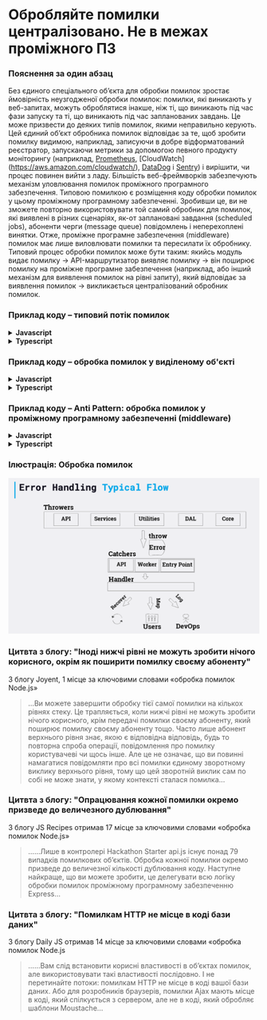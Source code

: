 # Обробляйте помилки централізовано. Не в межах проміжного ПЗ

### Пояснення за один абзац

Без єдиного спеціального об’єкта для обробки помилок зростає ймовірність неузгодженої обробки помилок: помилки, які виникають у веб-запитах, можуть оброблятися інакше, ніж ті, що виникають під час фази запуску та ті, що виникають під час запланованих завдань. Це може призвести до деяких типів помилок, якими неправильно керують. Цей єдиний об’єкт обробника помилок відповідає за те, щоб зробити помилку видимою, наприклад, записуючи в добре відформатований реєстратор, запускаючи метрики за допомогою певного продукту моніторингу (наприклад, [Prometheus](https://prometheus.io/), [CloudWatch] (https://aws.amazon.com/cloudwatch/), [DataDog](https://www.datadoghq.com/) і [Sentry](https://sentry.io/)) і вирішити, чи процес повинен вийти з ладу. Більшість веб-фреймворків забезпечують механізм уловлювання помилок проміжного програмного забезпечення. Типовою помилкою є розміщення коду обробки помилок у цьому проміжному програмному забезпеченні. Зробивши це, ви не зможете повторно використовувати той самий обробник для помилок, які виявлені в різних сценаріях, як-от заплановані завдання (scheduled jobs), абоненти черги (message queue) повідомлень і неперехоплені винятки. Отже, проміжне програмне забезпечення (middleware) помилок має лише виловлювати помилки та пересилати їх обробнику. Типовий процес обробки помилок може бути таким: якийсь модуль видає помилку -> API-маршрутизатор виявляє помилку -> він поширює помилку на проміжне програмне забезпечення (наприклад, або інший механізм для виявлення помилок на рівні запиту), який відповідає за виявлення помилок -> викликається централізований обробник помилок.

### Приклад коду – типовий потік помилок

<details>
<summary><strong>Javascript</strong></summary>

```javascript
// Рівень DAL, тут ми не обробляємо помилки
DB.addDocument(newCustomer, (error, result) => {
  if (error) 
      throw new Error('Чудове пояснення помилок міститься тут', 'інші параметри')
});

// Код маршруту API, ми виявляємо помилки синхронізації та асинхронізації та пересилаємо до проміжного програмного забезпечення
try {
  customerService.addNew(req.body).then((result) => {
    res.status(200).json(result);
  }).catch((error) => {
    next(error)
  });
}
catch (error) {
  next(error);
}

// Проміжне програмне забезпечення обробки помилок, ми делегуємо обробку централізованому обробнику помилок
app.use(async (err, req, res, next) => {
  await errorHandler.handleError(err, res); //Обробник помилок надішле відповідь
});

process.on("uncaughtException", error => {
  errorHandler.handleError(error);
});

process.on("unhandledRejection", (reason) => {
  errorHandler.handleError(reason);
});
```
</details>

<details>
<summary><strong>Typescript</strong></summary>

```typescript
// Рівень DAL, тут ми не обробляємо помилки
DB.addDocument(newCustomer, (error: Error, result: Result) => {
  if (error) 
      throw new Error('Чудове пояснення помилок міститься тут', 'інші параметри')
});

// Код маршруту API, ми виявляємо помилки синхронізації та асинхронізації та пересилаємо до проміжного програмного забезпечення
try {
  customerService.addNew(req.body).then((result: Result) => {
    res.status(200).json(result);
  }).catch((error: Error) => {
    next(error)
  });
}
catch (error) {
  next(error);
}

// Проміжне програмне забезпечення обробки помилок, ми делегуємо обробку централізованому обробнику помилок
app.use(async (err: Error, req: Request, res: Response, next: NextFunction) => {
  await errorHandler.handleError(err, res);
});

process.on("uncaughtException", (error:Error) => {
  errorHandler.handleError(error);
});

process.on("unhandledRejection", (reason) => {
  errorHandler.handleError(reason);
});
```
</details>


### Приклад коду – обробка помилок у виділеному об'єкті

<details>
<summary><strong>Javascript</strong></summary>

```javascript
module.exports.handler = new errorHandler();

function errorHandler() {
  this.handleError = async (error, responseStream) => {
    await logger.logError(error);
    await fireMonitoringMetric(error);
    await crashIfUntrustedErrorOrSendResponse(error, responseStream);
  };
}
```
</details>

<details>
<summary><strong>Typescript</strong></summary>

```typescript
class ErrorHandler {
  public async handleError(error: Error, responseStream: Response): Promise<void> {
    await logger.logError(error);
    await fireMonitoringMetric(error);
    await crashIfUntrustedErrorOrSendResponse(error, responseStream);
  };
}

export const handler = new ErrorHandler();
```
</details>


### Приклад коду – Anti Pattern: обробка помилок у проміжному програмному забезпеченні (middleware)

<details>
<summary><strong>Javascript</strong></summary>

```javascript
// проміжне програмне забезпечення безпосередньо обробляє помилку, хто буде обробляти завдання Cron і помилки тестування?
app.use((err, req, res, next) => {
  logger.logError(err);
  if (err.severity == errors.high) {
    mailer.sendMail(configuration.adminMail, 'Critical error occured', err);
  }
  if (!err.isOperational) {
    next(err);
  }
});
```
</details>


<details>
<summary><strong>Typescript</strong></summary>

```typescript
// проміжне програмне забезпечення безпосередньо обробляє помилку, хто буде обробляти завдання Cron і помилки тестування?
app.use((err: Error, req: Request, res: Response, next: NextFunction) => {
  logger.logError(err);
  if (err.severity == errors.high) {
    mailer.sendMail(configuration.adminMail, 'Critical error occured', err);
  }
  if (!err.isOperational) {
    next(err);
  }
});
```
</details>

 ### Ілюстрація: Обробка помилок 
![Потік обробки помилок](../../assets/images/error-handling-flow.png "Потік обробки помилок")


### Цитвта з блогу: "Іноді нижчі рівні не можуть зробити нічого корисного, окрім як поширити помилку своєму абоненту"

З блогу Joyent, 1 місце за ключовими словами «обробка помилок Node.js»

> …Ви можете завершити обробку тієї самої помилки на кількох рівнях стеку. Це трапляється, коли нижчі рівні не можуть зробити нічого корисного, крім передачі помилки своєму абоненту, який поширює помилку своєму абоненту тощо. Часто лише абонент верхнього рівня знає, якою є відповідна відповідь, будь то повторна спроба операції, повідомлення про помилку користувачеві чи щось інше. Але це не означає, що ви повинні намагатися повідомляти про всі помилки єдиному зворотному виклику верхнього рівня, тому що цей зворотній виклик сам по собі не може знати, у якому контексті сталася помилка...

### Цитвта з блогу: "Опрацювання кожної помилки окремо призведе до величезного дублювання"

З блогу JS Recipes отримав 17 місце за ключовими словами «обробка помилок Node.js»

> ……Лише в контролері Hackathon Starter api.js існує понад 79 випадків помилкових об’єктів. Обробка кожної помилки окремо призведе до величезної кількості дублювання коду. Наступне найкраще, що ви можете зробити, це делегувати всю логіку обробки помилок проміжному програмному забезпеченню Express…

### Цитвта з блогу: "Помилкам HTTP не місце в коді бази даних"

З блогу Daily JS отримав 14 місце за ключовими словами «обробка помилок Node.js

> ……Вам слід встановити корисні властивості в об’єктах помилок, але використовувати такі властивості послідовно. І не перетинайте потоки: помилкам HTTP не місце в коді вашої бази даних. Або для розробників браузерів, помилки Ajax мають місце в коді, який спілкується з сервером, але не в коді, який обробляє шаблони Moustache…
